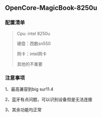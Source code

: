 ## OpenCore-MagicBook-8250u

### 配置清单

> Cpu: intel 8250u
>
> 硬盘：西数sn550
>
> 网卡：intel网卡
>
> 其他的不重要

### 注意事项

1、最高兼容到big sur11.4

2、蓝牙有点问题，可以识别设备但是无法连接

3、其余功能均正常